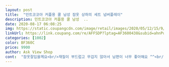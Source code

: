 ```yaml
---
layout: post 
title:  "민트코코아 커플용 쿨 남성 잠옷 상하의 세트 넘버플레이" 
description: 민트코코아 커플용 쿨 남성  ..
date: 2020-08-17 06:08:25 
img: https://static.coupangcdn.com/image/retail/images/2020/05/12/15/9/afe18684-00e3-4c85-b0e9-538a45291093.jpg 
linkUrl: https://link.coupang.com/re/AFFSDP?lptag=AF3600438&subid=ahnPublicAsk&pageKey=1578707394&itemId=2699342205&vendorItemId=70689725626&traceid=V0-113-fe7d8fd026d49c64 
categories: [1002] 
color: BF360C 
price: 9900 
author: Ask View Shop 
cont:  "잠옷잘입을께요<br/>재질이 부드럽고 무겁지 않아서 남편이 너무 좋아해요 ^^<br/>중딩아들 안입는다더니 입어보고 시원하다고 더사달라고하네요 키160에70 잘맞아요<br/>" 
---
```

